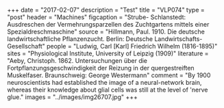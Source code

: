 +++
date = "2017-02-07"
description = "Test"
title = "VLP074"
type = "post"
header = "Machines"
figcaption = "Strube- Schlanstedt: Ausdreschen der Vermehrungsparzellen des Zuchtgartens mittels einer Spezialdreschmaschine"
source = "Hillmann, Paul. 1910. Die deutsche landwirtschaftliche Pflanzenzucht. Berlin: Deutsche Landwirtschafts-Gesellschaft"
people = "Ludwig, Carl [Karl] Friedrich Wilhelm (1816-1895)"
sites = "Physiological Institute, University of Leipzig (1909)"
literature = "Aeby, Christoph. 1862. Untersuchungen über die Fortpflanzungsgeschwindigkeit der Reizung in der quergestreiften Muskelfaser. Braunschweig: George Westermann"
comment = "By 1900 neuroscientists had established the image of a neural-network brain, whereas their knowledge about glial cells was still at the level of 'nerve glue."
images = "../images/img26707.jpg"
+++

